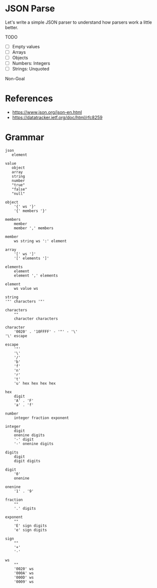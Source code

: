# JSON Parse

Let's write a simple JSON parser to understand how parsers work a little better.

TODO

- [ ] Empty values
- [ ] Arrays
- [ ] Objects
- [ ] Numbers: Integers
- [ ] Strings: Unquoted

Non-Goal

# References

- https://www.json.org/json-en.html
- https://datatracker.ietf.org/doc/html/rfc8259

# Grammar
    json
       element
    
    value
       object
       array
       string
       number
       "true"
       "false"
       "null"
    
    object
        '{' ws '}'
        '{' members '}'
    
    members
        member
        member ',' members
    
    member
        ws string ws ':' element
    
    array
        '[' ws ']'
        '[' elements ']'
    
    elements
        element
        element ',' elements
    
    element
        ws value ws
    
    string
    '"' characters '"'
    
    characters
        ""
        character characters
    
    character
        '0020' . '10FFFF' - '"' - '\'
    '\' escape
    
    escape
        '"'
        '\'
        '/'
        'b'
        'f'
        'n'
        'r'
        't'
        'u' hex hex hex hex
    
    hex
        digit
        'A' . 'F'
        'a' . 'f'
    
    number
        integer fraction exponent
    
    integer
        digit
        onenine digits
        '-' digit
        '-' onenine digits
    
    digits
        digit
        digit digits
    
    digit
        '0'
        onenine
    
    onenine
        '1' . '9'
    
    fraction
        ""
        '.' digits
    
    exponent
        ""
        'E' sign digits
        'e' sign digits
    
    sign
        ""
        '+'
        '-'
    
    ws
        ""
        '0020' ws
        '000A' ws
        '000D' ws
        '0009' ws
